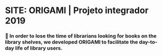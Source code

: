 # SITE: ORIGAMI | Projeto integrador 2019
 
### 📗 In order to lose the time of librarians looking for books on the library shelves, we developed ORIGAMI to facilitate the day-to-day life of library users.
